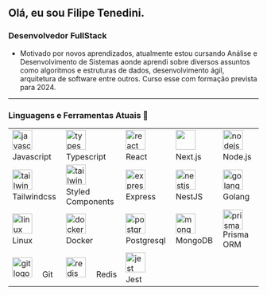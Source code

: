 ## Olá, eu sou Filipe Tenedini. 

### Desenvolvedor FullStack

- Motivado por novos aprendizados, atualmente estou cursando Análise e Desenvolvimento de Sistemas aonde aprendi sobre diversos assuntos como algoritmos e estruturas de dados, desenvolvimento ágil, arquitetura de software entre outros. Curso esse com formação prevista para 2024.

<hr/>

<h3>Linguagens e Ferramentas Atuais 🎯</h3>
<table>
  <tbody>
    <tr>
      <td>
        <img
          src="https://cdn.jsdelivr.net/gh/devicons/devicon/icons/javascript/javascript-original.svg"
          height="40"
          alt="javascript logo"
        />
        <img width="12" /> Javascript
      </td>
      <td>
        <img
          src="https://cdn.jsdelivr.net/gh/devicons/devicon/icons/typescript/typescript-original.svg"
          height="40"
          alt="typescript logo"
        />
        <img width="12" /> Typescript
      </td>
      <td>
        <img
          src="https://cdn.jsdelivr.net/gh/devicons/devicon/icons/react/react-original.svg"
          height="40"
          alt="react logo"
        />
        <img width="12" /> React
      </td>
      <td>
        <img
          src="https://skillicons.dev/icons?i=nextjs"
          height="40
          alt="nextjs logo"
        />
        <img width="12" /> Next.js
      </td>
      <td>
        <img
          src="https://cdn.jsdelivr.net/gh/devicons/devicon/icons/nodejs/nodejs-original.svg"
          height="40"
          alt="nodejs logo"
        />
        <img width="12" /> Node.js
      </td>
    </tr>
    <tr>
      <td>
        <img
          src="https://cdn.simpleicons.org/tailwindcss/06B6D4"
          height="40"
          alt="tailwindcss logo"
        />
        <img width="12" /> Tailwindcss
      </td>
      <td>
        <img
          src="https://miro.medium.com/v2/resize:fit:480/1*Iohnw2aOQ5EBghVoqKA7VA.png"
          height="40"
          alt="tailwindcss logo"
        />
        <img width="12" /> Styled Components
      </td>
      <td>
        <img
          src="https://skillicons.dev/icons?i=express"
          height="40"
          alt="express logo"
        />
        <img width="12" /> Express
      </td>
      <td>
        <img
          src="https://encrypted-tbn0.gstatic.com/images?q=tbn:ANd9GcQY9Frh6sOKNzTZ1bJmT3CmjvjfBoid-Dehb0Oe57brXg&s"
          alt="nestjs"
          width="40"
          height="40"
        />
        <img width="12" /> NestJS
      </td>
      <td>
        <img
          src="https://miro.medium.com/v2/resize:fit:600/1*i2skbfmDsHayHhqPfwt6pA.png"
          alt="golang"
          width="40"
          height="40"
        />
        <img width="12" /> Golang
      </td>
    </tr>
    <tr>
      <td>
        <img
          src="https://skillicons.dev/icons?i=linux"
          height="40"
          alt="linux logo"
        />
        <img width="12" /> Linux
      </td>
      <td>
        <img
          src="https://cdn.jsdelivr.net/gh/devicons/devicon/icons/docker/docker-original.svg"
          height="40"
          alt="docker logo"
        />
        <img width="12" /> Docker
      </td>
      <td>
        <img
          src="https://cdn.jsdelivr.net/gh/devicons/devicon/icons/postgresql/postgresql-original.svg"
          height="40"
          alt="postgresql logo"
        />
        <img width="12" /> Postgresql
      </td>
      <td>
        <img
          src="https://cdn.jsdelivr.net/gh/devicons/devicon/icons/mongodb/mongodb-original.svg"
          height="40"
          alt="mongodb logo"
        />
        <img width="12" /> MongoDB
      </td>
      <td>
        <img 
          align="center"
          alt="prisma orm logo"
          height="40"
          src="https://storage.googleapis.com/eti-academy/courses/curso-de-nestjs-com-prisma-orm.png">
        <img width="12" /> Prisma ORM
      </td>
    </tr>
    <tr>
      <td>
        <img
          src="https://cdn.jsdelivr.net/gh/devicons/devicon/icons/git/git-original.svg"
          height="40"
          alt="git logo"
        />
        <img width="12" /> Git
      </td>
      <td>
        <img
          src="https://cdn.jsdelivr.net/gh/devicons/devicon/icons/redis/redis-original.svg"
          height="40"
          alt="redis logo"
        />
        <img width="12" /> Redis
      </td>
      <td>      
        <img
          src="https://cdn.jsdelivr.net/gh/devicons/devicon/icons/jest/jest-plain.svg"
          height="40"
          alt="jest logo"
        />
        <img width="12" /> Jest
      </td>
    </tr>
  </tbody>
</table>

